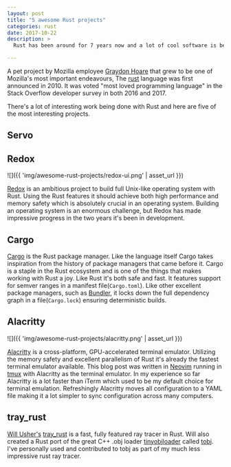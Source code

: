 ```yaml
---
layout: post
title: "5 awesome Rust projects"
categories: rust
date: 2017-10-22
description: >
  Rust has been around for 7 years now and a lot of cool software is being creeated with the langauge. This is an overview of 5 awesome project written in Rust.

---
```


A pet project by Mozilla employee [Graydon Hoare](https://twitter.com/graydon_pub) that grew to be one of Mozilla's most important endeavours, The [rust](https://www.rust-lang.org/en-US/) language was first announced in 2010. It was voted "most loved programming language" in the Stack Overflow developer survey in both 2016 and 2017.

There's a lot of interesting work being done with Rust and here are five of the  most interesting projects.

## Servo

## Redox

![]({{ 'img/awesome-rust-projects/redox-ui.png' | asset_url }})

[Redox](https://www.redox-os.org/) is an ambitious project to build full Unix-like operating system with Rust. Using the Rust features it should achieve both high performance and memory safety which is absolutely crucial in an operating system. Building an operating system is an enormous challenge, but Redox has made impressive progress in the two years it's been in development.

## Cargo

[Cargo](https://crates.io/) is the Rust package manager. Like the language itself Cargo takes inspiration from the history of package managers that came before it. Cargo is a staple in the Rust ecosystem and is one of the things that makes working with Rust a joy. Like Rust it's both safe and fast. It features support for semver ranges in a manifest file(`Cargo.toml`). Like other excellent package managers, such as [Bundler](https://bundler.io), it locks down the full dependency graph in a file(`Cargo.lock`) ensuring deterministic builds.


## Alacritty

![]({{ 'img/awesome-rust-projects/alacritty.png' | asset_url }})


[Alacritty](https://github.com/jwilm/alacritty) is a cross-platform, GPU-accelerated terminal emulator. Utilizing the memory safety and excellent parallelism of Rust it's already the fastest terminal emulator available. This blog post was written in [Neovim](https://neovim.io/) running in [tmux](https://github.com/tmux/tmux) with Alacritty as the terminal emulator. In my experience so far Alacritty is a lot faster than iTerm which used to be my default choice for terminal emulation. Refreshingly Alacritty moves all configuration to a YAML file making it a lot simpler to sync configuration across many computers.

## tray_rust

[Will Usher's](https://twitter.com/_wusher) [tray_rust](https://github.com/Twinklebear/tray_rust) is a fast, fully featured ray tracer in Rust. Will also created a Rust port of the great C++ .obj loader [tinyobjloader](https://github.com/syoyo/tinyobjloader) called [tobj](https://github.com/Twinklebear/tobj). I've personally used and contributed to tobj as part of my much less impressive rust ray tracer.

